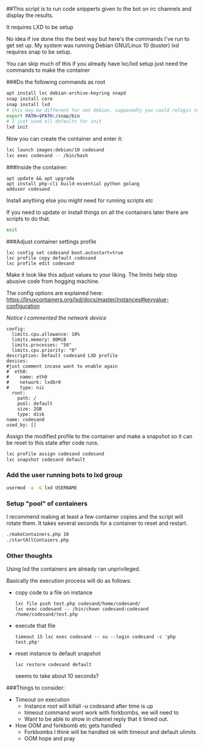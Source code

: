 ##This script is to run code snipperts given to the bot on irc channels and display the results.

It requires LXD to be setup


No idea if ive done this the best way but here's the commands I've run to get set up. My system was running Debian GNU/Linux 10 (buster)
lxd requires snap to be setup.

You can skip much of this if you already have lxc/lxd setup just need the commands to make the container

###Do the following commands as root
```bash
apt install lxc debian-archive-keyring snapd
snap install core
snap install lxd
# this may be different for non debian, supposedly you could relogin too
export PATH=$PATH:/snap/bin
# I just used all defaults for init
lxd init
```
Now you can create the container and enter it:
```bash
lxc launch images:debian/10 codesand
lxc exec codesand -- /bin/bash
```

###Inside the container:

```
apt update && apt upgrade
apt install php-cli build-essential python golang
adduser codesand
```
Install anything else you might need for running scripts etc

If you need to update or install things on all the containers later there are scripts to do that. 
```bash
exit
```

###Adjust container settings profile
```
lxc config set codesand boot.autostart=true
lxc profile copy default codesand
lxc profile edit codesand
```
Make it look like this adjust values to your liking.
The limits help stop abusive code from hogging machine.

The config options are explained here: https://linuxcontainers.org/lxd/docs/master/instances#keyvalue-configuration

*Notice I commented the network device*
```
config:
  limits.cpu.allowance: 10%
  limits.memory: 80MiB
  limits.processes: "50"
  limits.cpu.priority: "0"
description: Default codesand LXD profile
devices:
#just comment incase want to enable again
#  eth0:
#    name: eth0
#    network: lxdbr0
#    type: nic
  root:
    path: /
    pool: default
    size: 2GB
    type: disk
name: codesand
used_by: []
```
Assign the modified profile to the container and make a snapshot so it can be reset to this state after code runs.

```bash
lxc profile assign codesand codesand
lxc snapshot codesand default
```

### Add the user running bots to lxd group
```bash
usermod -a -G lxd USERNAME
```

### Setup "pool" of containers
I recommend making at least a few container copies and the script will rotate them. It takes several seconds for a container to reset and restart.

```bash
./makeContainers.php 10
./startAllContaiers.php
```

### Other thoughts
Using lxd the containers are already ran unprivileged.


Basically the execution process will do as follows:
* copy code to a file on instance
  ```
  lxc file push test.php codesand/home/codesand/
  lxc exec codesand -- /bin/chown codesand:codesand /home/codesand/test.php
  ```
* execute that file
  ```
  timeout 15 lxc exec codesand -- su --login codesand -c 'php test.php'
  ```
* reset instance to default snapshot
  ```
  lxc restore codesand default
  ```
  seems to take about 10 seconds?


###Things to consider:
* Timeout on execution
  * Instance root will killall -u codesand after time is up
  * timeout command wont work with forkbombs, we will need to 
  * Want to be able to show in channel reply that it timed out.
* How OOM and forkbomb etc gets handled
  * Forkbombs I think will be handled ok with timeout and default ulimits
  * OOM hope and pray
